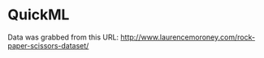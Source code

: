 # QuickML

Data was grabbed from this URL:
http://www.laurencemoroney.com/rock-paper-scissors-dataset/